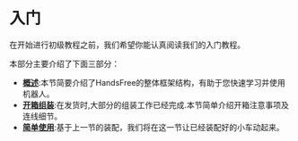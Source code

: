 # 入门
在开始进行初级教程之前，我们希望你能认真阅读我们的入门教程。  

本部分主要介绍了下面三部分：
* **[概述](/docs/Getting_Started/OverView.md)**:本节简要介绍了HandsFree的整体框架结构，有助于您快速学习并使用机器人。
* **[开箱组装](/docs/Getting_Started/assemble_robot.md)**:在发货时,大部分的组装工作已经完成.本节简单介绍开箱注意事项及连线细节。
* **[简单使用](/docs/Getting_Started/test_robot.md)**:基于上一节的装配，我们将在这一节让已经装配好的小车动起来。


